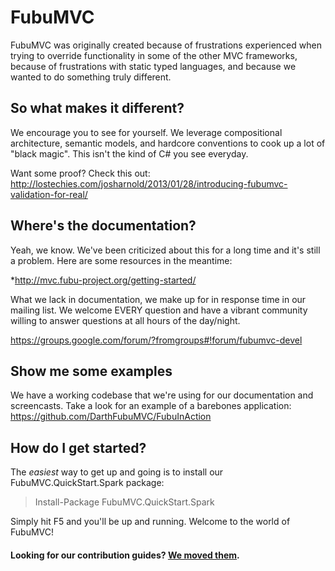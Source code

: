 # FubuMVC

FubuMVC was originally created because of frustrations experienced when trying to override functionality in some of the other MVC frameworks, because of frustrations with
static typed languages, and because we wanted to do something truly different.

## So what makes it different?

We encourage you to see for yourself. We leverage compositional architecture, semantic models, and hardcore conventions to cook up a lot of "black magic". This isn't the
kind of C# you see everyday.

Want some proof? Check this out:
http://lostechies.com/josharnold/2013/01/28/introducing-fubumvc-validation-for-real/

## Where's the documentation?

Yeah, we know. We've been criticized about this for a long time and it's still a problem. Here are some resources in the meantime:

*http://mvc.fubu-project.org/getting-started/

What we lack in documentation, we make up for in response time in our mailing list. We welcome EVERY question and have a vibrant community willing to answer
questions at all hours of the day/night. 

https://groups.google.com/forum/?fromgroups#!forum/fubumvc-devel

## Show me some examples

We have a working codebase that we're using for our documentation and screencasts. Take a look for an example of a barebones application:
https://github.com/DarthFubuMVC/FubuInAction

## How do I get started?

The *easiest* way to get up and going is to install our FubuMVC.QuickStart.Spark package:

> Install-Package FubuMVC.QuickStart.Spark

Simply hit F5 and you'll be up and running. Welcome to the world of FubuMVC!  
  
  
#### Looking for our contribution guides? [We moved them](https://github.com/DarthFubuMVC/fubumvc/wiki/Contribution-Guide).